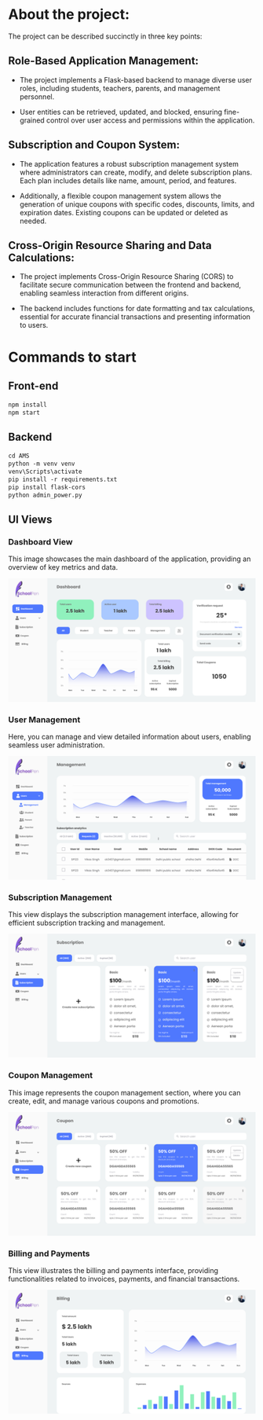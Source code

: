 # About the project:
The project can be described succinctly in three key points:

## Role-Based Application Management:

 - The project implements a Flask-based backend to manage diverse user roles, including students, teachers, parents, and management personnel.

 - User entities can be retrieved, updated, and blocked, ensuring fine-grained control over user access and permissions within the application.

## Subscription and Coupon System:

 - The application features a robust subscription management system where administrators can create, modify, and delete subscription plans. Each plan includes details like name, amount, period, and features.

 - Additionally, a flexible coupon management system allows the generation of unique coupons with specific codes, discounts, limits, and expiration dates. Existing coupons can be updated or deleted as needed.
   
## Cross-Origin Resource Sharing and Data Calculations:

 - The project implements Cross-Origin Resource Sharing (CORS) to facilitate secure communication between the frontend and backend, enabling seamless interaction from different origins.

 - The backend includes functions for date formatting and tax calculations, essential for accurate financial transactions and presenting information to users.


# Commands to start

## Front-end
```
npm install
npm start
```

## Backend
```
cd AMS
python -m venv venv
venv\Scripts\activate
pip install -r requirements.txt
pip install flask-cors
python admin_power.py
```


## UI Views

### Dashboard View
This image showcases the main dashboard of the application, providing an overview of key metrics and data.

![Dashboard View](https://github.com/ni-nitesh4now/AMS/raw/main/README%20files/dash.png)

### User Management
Here, you can manage and view detailed information about users, enabling seamless user administration.

![User Management](https://github.com/ni-nitesh4now/AMS/raw/main/README%20files/users.png)

### Subscription Management
This view displays the subscription management interface, allowing for efficient subscription tracking and management.

![Subscription Management](https://github.com/ni-nitesh4now/AMS/raw/main/README%20files/Subscription.png)

### Coupon Management
This image represents the coupon management section, where you can create, edit, and manage various coupons and promotions.

![Coupon Management](https://github.com/ni-nitesh4now/AMS/raw/main/README%20files/Coupon.png)

### Billing and Payments
This view illustrates the billing and payments interface, providing functionalities related to invoices, payments, and financial transactions.

![Billing and Payments](https://github.com/ni-nitesh4now/AMS/raw/main/README%20files/billing.png)
